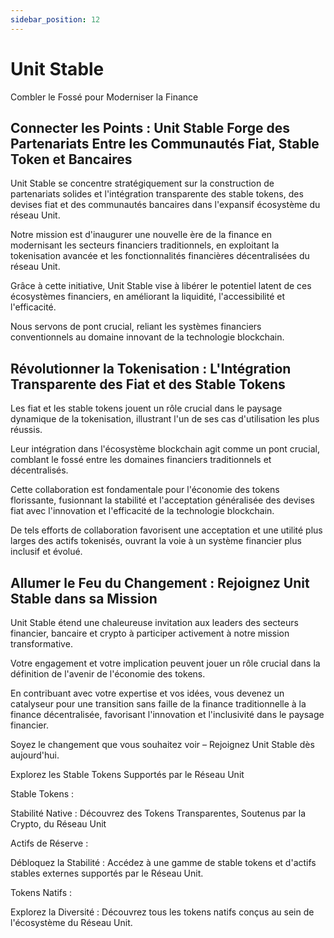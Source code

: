```yaml
---
sidebar_position: 12
---
```


# Unit Stable

Combler le Fossé pour Moderniser la Finance

## Connecter les Points : Unit Stable Forge des Partenariats Entre les Communautés Fiat, Stable Token et Bancaires

Unit Stable se concentre stratégiquement sur la construction de partenariats solides et l'intégration transparente des stable tokens, des devises fiat et des communautés bancaires dans l'expansif écosystème du réseau Unit.

Notre mission est d'inaugurer une nouvelle ère de la finance en modernisant les secteurs financiers traditionnels, en exploitant la tokenisation avancée et les fonctionnalités financières décentralisées du réseau Unit.

Grâce à cette initiative, Unit Stable vise à libérer le potentiel latent de ces écosystèmes financiers, en améliorant la liquidité, l'accessibilité et l'efficacité.

Nous servons de pont crucial, reliant les systèmes financiers conventionnels au domaine innovant de la technologie blockchain.

## Révolutionner la Tokenisation : L'Intégration Transparente des Fiat et des Stable Tokens

Les fiat et les stable tokens jouent un rôle crucial dans le paysage dynamique de la tokenisation, illustrant l'un de ses cas d'utilisation les plus réussis.

Leur intégration dans l'écosystème blockchain agit comme un pont crucial, comblant le fossé entre les domaines financiers traditionnels et décentralisés.

Cette collaboration est fondamentale pour l'économie des tokens florissante, fusionnant la stabilité et l'acceptation généralisée des devises fiat avec l'innovation et l'efficacité de la technologie blockchain.

De tels efforts de collaboration favorisent une acceptation et une utilité plus larges des actifs tokenisés, ouvrant la voie à un système financier plus inclusif et évolué.

## Allumer le Feu du Changement : Rejoignez Unit Stable dans sa Mission

Unit Stable étend une chaleureuse invitation aux leaders des secteurs financier, bancaire et crypto à participer activement à notre mission transformative.

Votre engagement et votre implication peuvent jouer un rôle crucial dans la définition de l'avenir de l'économie des tokens.

En contribuant avec votre expertise et vos idées, vous devenez un catalyseur pour une transition sans faille de la finance traditionnelle à la finance décentralisée, favorisant l'innovation et l'inclusivité dans le paysage financier.

Soyez le changement que vous souhaitez voir – Rejoignez Unit Stable dès aujourd'hui.

Explorez les Stable Tokens Supportés par le Réseau Unit

<div class="docs-grid-alt">
  <div class="docs-card-alt">
    <div class="docs-card-alt-header">
      <span>Stable Tokens :</span>
    </div>
    <div class="docs-card-alt-description">
      <p>
        Stabilité Native : Découvrez des Tokens Transparentes, Soutenus par la Crypto, du Réseau Unit
      </p>
    </div>
  </div>
  <div class="docs-card-alt">
    <div class="docs-card-alt-header">
      <span>Actifs de Réserve :</span>
    </div>
    <div class="docs-card-alt-description">
      <p>
        Débloquez la Stabilité : Accédez à une gamme de stable tokens et d'actifs stables externes supportés par le Réseau Unit.
      </p>
    </div>
  </div>
  <div class="docs-card-alt">
    <div class="docs-card-alt-header">
      <span>Tokens Natifs :</span>
    </div>
    <div class="docs-card-alt-description">
      <p>
        Explorez la Diversité : Découvrez tous les tokens natifs conçus au sein de l'écosystème du Réseau Unit.
      </p>
    </div>
  </div>
</div>
